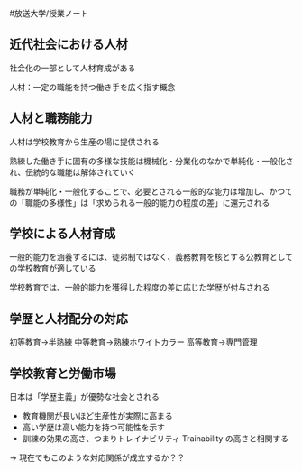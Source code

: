 #放送大学/授業ノート 

## 近代社会における人材

社会化の一部として人材育成がある

人材：一定の職能を持つ働き手を広く指す概念

## 人材と職務能力

人材は学校教育から生産の場に提供される

熟練した働き手に固有の多様な技能は機械化・分業化のなかで単純化・一般化され、伝統的な職能は解体されていく

職務が単純化・一般化することで、必要とされる一般的な能力は増加し、かつての「職能の多様性」は「求められる一般的能力の程度の差」に還元される

## 学校による人材育成

一般的能力を涵養するには、徒弟制ではなく、義務教育を核とする公教育としての学校教育が適している

学校教育では、一般的能力を獲得した程度の差に応じた学歴が付与される

## 学歴と人材配分の対応

初等教育→半熟練
中等教育→熟練ホワイトカラー
高等教育→専門管理

## 学校教育と労働市場

日本は「学歴主義」が優勢な社会とされる

- 教育機関が長いほど生産性が実際に高まる
- 高い学歴は高い能力を持つ可能性を示す
- 訓練の効果の高さ、つまりトレイナビリティ Trainability の高さと相関する

→ 現在でもこのような対応関係が成立するか？？
